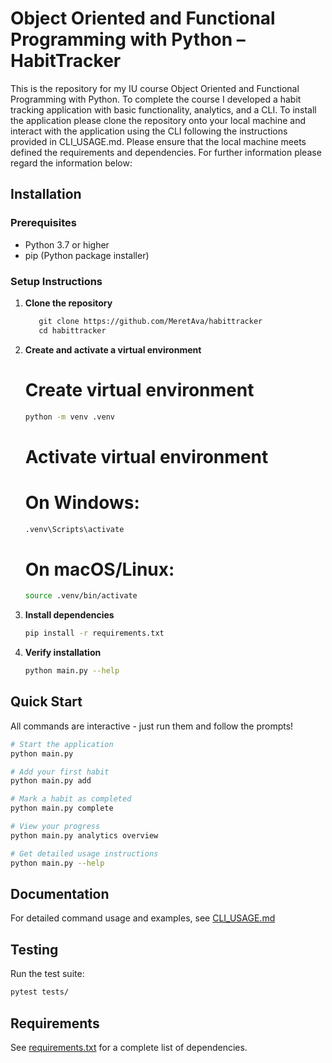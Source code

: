 # Object Oriented and Functional Programming with Python – HabitTracker

This is the repository for my IU course Object Oriented and Functional Programming with Python. To complete the course I developed a habit tracking application with basic functionality, analytics, and a CLI.
To install the application please clone the repository onto your local machine and interact with the application using the CLI following the instructions provided in CLI_USAGE.md. Please ensure that the local machine meets defined the requirements and dependencies. For further information please regard the information below:

## Installation

### Prerequisites

- Python 3.7 or higher
- pip (Python package installer)

### Setup Instructions

1. **Clone the repository**

   ```bash
      git clone https://github.com/MeretAva/habittracker
      cd habittracker
   ```

2. **Create and activate a virtual environment**

   # Create virtual environment

   ```bash
   python -m venv .venv
   ```

   # Activate virtual environment

   # On Windows:

   ```bash
   .venv\Scripts\activate
   ```

   # On macOS/Linux:

   ```bash
   source .venv/bin/activate
   ```

3. **Install dependencies**

   ```bash
   pip install -r requirements.txt
   ```

4. **Verify installation**
   ```bash
   python main.py --help
   ```

## Quick Start

All commands are interactive - just run them and follow the prompts!

```bash
# Start the application
python main.py

# Add your first habit
python main.py add

# Mark a habit as completed
python main.py complete

# View your progress
python main.py analytics overview

# Get detailed usage instructions
python main.py --help
```

## Documentation

For detailed command usage and examples, see [CLI_USAGE.md](CLI_USAGE.md)

## Testing

Run the test suite:

```bash
pytest tests/
```

## Requirements

See [requirements.txt](requirements.txt) for a complete list of dependencies.

```

```
